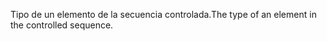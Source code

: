 <span data-ttu-id="313b8-101">Tipo de un elemento de la secuencia controlada.</span><span class="sxs-lookup"><span data-stu-id="313b8-101">The type of an element in the controlled sequence.</span></span>